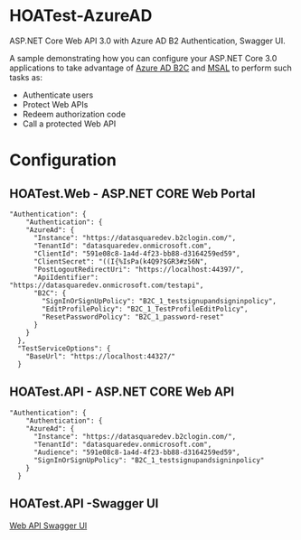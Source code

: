 # HOATest-AzureAD
ASP.NET Core Web API 3.0 with Azure AD B2 Authentication, Swagger UI.

A sample demonstrating how you can configure your ASP.NET Core 3.0 applications to take advantage of [Azure AD B2C](https://azure.microsoft.com/en-us/services/active-directory-b2c/) and [MSAL](https://github.com/AzureAD/microsoft-authentication-library-for-dotnet) to perform such tasks as:
- Authenticate users
- Protect Web APIs
- Redeem authorization code
- Call a protected Web API


# Configuration

## HOATest.Web - ASP.NET CORE Web Portal

```
"Authentication": {
    "Authentication": {
    "AzureAd": {
      "Instance": "https://datasquaredev.b2clogin.com/",
      "TenantId": "datasquaredev.onmicrosoft.com",
      "ClientId": "591e08c8-1a4d-4f23-bb88-d3164259ed59",
      "ClientSecret": "((I{%IsPa(k4Q9?$GR3#z56N",
      "PostLogoutRedirectUri": "https://localhost:44397/",
      "ApiIdentifier": "https://datasquaredev.onmicrosoft.com/testapi",
      "B2C": {
        "SignInOrSignUpPolicy": "B2C_1_testsignupandsigninpolicy",
        "EditProfilePolicy": "B2C_1_TestProfileEditPolicy",
        "ResetPasswordPolicy": "B2C_1_password-reset"
      }
    }
  },
  "TestServiceOptions": {
    "BaseUrl": "https://localhost:44327/"
  } 
```

## HOATest.API - ASP.NET CORE Web API

```
"Authentication": {
    "Authentication": {
    "AzureAd": {
      "Instance": "https://datasquaredev.b2clogin.com/",
      "TenantId": "datasquaredev.onmicrosoft.com",
      "Audience": "591e08c8-1a4d-4f23-bb88-d3164259ed59",
      "SignInOrSignUpPolicy": "B2C_1_testsignupandsigninpolicy"
    }
  }
```

## HOATest.API -Swagger UI

[Web API Swagger UI](https://localhost:44327/swagger)

